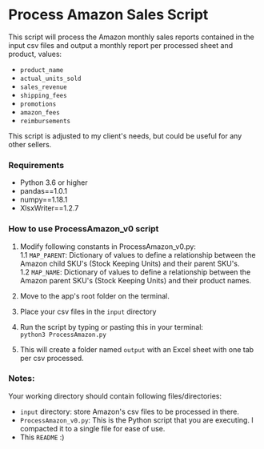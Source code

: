 # Process Amazon Sales Script

This script will process the Amazon monthly sales reports contained in the input csv files and output a monthly report per processed sheet and product, values:

- `product_name`
- `actual_units_sold`
- `sales_revenue`
- `shipping_fees`
- `promotions`
- `amazon_fees`
- `reimbursements`

This script is adjusted to my client's needs, but could be useful for any other sellers.
  
### Requirements

- Python 3.6 or higher
- pandas==1.0.1
- numpy==1.18.1
- XlsxWriter==1.2.7

### How to use ProcessAmazon_v0 script ###
1. Modify following constants in ProcessAmazon_v0.py:<br>
    1.1 `MAP_PARENT`: Dictionary of values to define a relationship between the Amazon child SKU's (Stock Keeping Units) and their parent SKU's.<br>
    1.2 `MAP_NAME`: Dictionary of values to define a relationship between the Amazon parent SKU's (Stock Keeping Units) and their product names.

2. Move to the app's root folder on the terminal.


3. Place your csv files in the `input` directory

4. Run the script by typing or pasting this in your terminal:<br>
`python3 ProcessAmazon.py`

5. This will create a folder named `output` with an Excel sheet with one tab per csv processed.

### Notes:
Your working directory should contain following files/directories:

- `input` directory: store Amazon's csv files to be processed in there.
- `ProcessAmazon_v0.py`: This is the Python script that you are executing. I compacted it to a single file for ease of use.
- This `README` :)